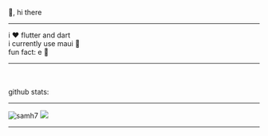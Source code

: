 👋, hi there<hr>i ❤️ flutter and dart<br>i currently use maui 🌚<br>fun fact: e 👀<hr><br><br>github stats:<hr><img src="https://github-readme-stats.vercel.app/api?username=samh7&show_icons=true&theme=gotham" alt="samh7" />  ![](https://github-readme-streak-stats.herokuapp.com/?user=samh7&theme=gotham&hide_border=true)<br/><hr>
